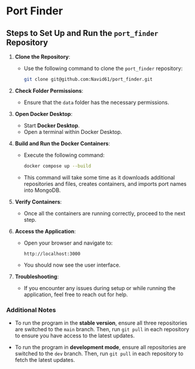 # Port Finder

## Steps to Set Up and Run the `port_finder` Repository

1. **Clone the Repository**:
   - Use the following command to clone the `port_finder` repository:
     ```bash
     git clone git@github.com:Navid61/port_finder.git
     ```

2. **Check Folder Permissions**:
   - Ensure that the `data` folder has the necessary permissions.

3. **Open Docker Desktop**:
   - Start **Docker Desktop**.
   - Open a terminal within Docker Desktop.

4. **Build and Run the Docker Containers**:
   - Execute the following command:
     ```bash
     docker compose up --build
     ```
   - This command will take some time as it downloads additional repositories and files, creates containers, and imports port names into MongoDB.

5. **Verify Containers**:
   - Once all the containers are running correctly, proceed to the next step.

6. **Access the Application**:
   - Open your browser and navigate to:
     ```
     http://localhost:3000
     ```
   - You should now see the user interface.

7. **Troubleshooting**:
   - If you encounter any issues during setup or while running the application, feel free to reach out for help.

### Additional Notes

- To run the program in the **stable version**, ensure all three repositories are switched to the `main` branch. Then, run `git pull` in each repository to ensure you have access to the latest updates.

- To run the program in **development mode**, ensure all repositories are switched to the `dev` branch. Then, run `git pull` in each repository to fetch the latest updates.
